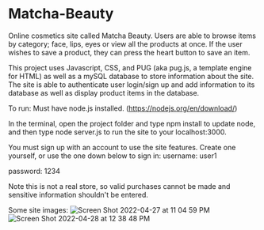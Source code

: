 # Matcha-Beauty

Online cosmetics site called Matcha Beauty. Users are able to browse items by category; face, lips, eyes or view all the products at once. If the user wishes to save a product, they can press the heart button to save an item. 

This project uses Javascript, CSS, and PUG (aka pug.js, a template engine for HTML) as well as a mySQL database to store information about the site. The site is able to authenticate user login/sign up and add information to its database as well as display product items in the database. 

To run: Must have node.js installed. (https://nodejs.org/en/download/)

In the terminal, open the project folder and type npm install to update node, and then type node server.js to run the site to your localhost:3000. 

You must sign up with an account to use the site features. Create one yourself, or use the one down below to sign in:
username: user1

password: 1234


Note this is not a real store, so valid purchases cannot be made and sensitive information shouldn't be entered.

Some site images:
![Screen Shot 2022-04-27 at 11 04 59 PM](https://user-images.githubusercontent.com/58537880/165668438-9873547d-851c-44fc-b875-c3926b074dbd.png)
![Screen Shot 2022-04-28 at 12 38 48 PM](https://user-images.githubusercontent.com/58537880/165801987-0592885a-e9b7-45d3-bf7c-cbb8d8144ce4.png)
